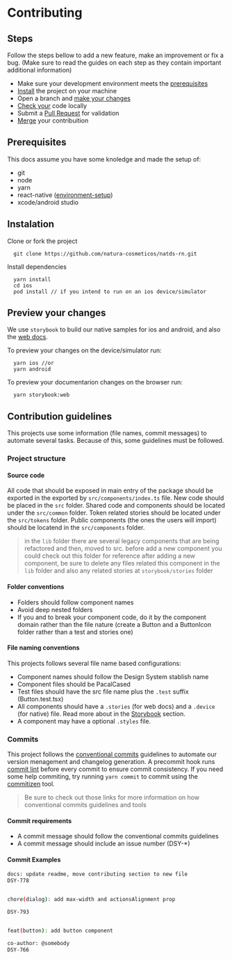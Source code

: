 # Contributing

## Steps

Follow the steps bellow to add a new feature, make an improvement or fix a bug.
(Make sure to read the guides on each step as they contain important additional information)

- Make sure your development environment meets the [prerequisites]()
- [Install]() the project on your machine
- Open a branch and [make your changes]()
- [Check your]() code locally
- Submit a [Pull Request]() for validation
- [Merge]() your contribuition

## Prerequisites

This docs assume you have some knoledge and made the setup of:

- git
- node
- yarn
- react-native ([environment-setup](https://reactnative.dev/docs/environment-setup))
- xcode/android studio

## Instalation

Clone or fork the project

```shell
  git clone https://github.com/natura-cosmeticos/natds-rn.git
```

Install dependencies

```shell
  yarn install
  cd ios
  pod install // if you intend to run on an ios device/simulator
```

## Preview your changes

We use `storybook` to build our native samples for ios and android, and also the [web docs](https://natds-rn.netlify.app/).

To preview your changes on the device/simulator run:

```shell
  yarn ios //or
  yarn android
```

To preview your documentarion changes on the browser run:

```shell
  yarn storybook:web
```

## Contribution guidelines

This projects use some information (file names, commit messages) to automate several tasks.
Because of this, some guidelines must be followed.

### Project structure

#### Source code

All code that should be exposed in main entry of the package should be exported in the exported by `src/components/index.ts` file.
New code should be placed in the `src` folder.
Shared code and components should be located under the `src/common` folder.
Token related stories should be located under the `src/tokens` folder.
Public components (the ones the users will import) should be locatend in the `src/components` folder.

> in the `lib` folder there are several legacy components that are being refactored and then, moved to src.
> before add a new component you could check out this folder for reference
> after adding a new component, be sure to delete any files related this component in the `lib` folder and also any related stories at `storybook/stories` folder

#### Folder conventions

- Folders should follow component names
- Avoid deep nested folders
- If you and to break your component code, do it by the component domain rather than the file nature (create a Button and a ButtonIcon folder rather than a test and stories one)

#### File naming conventions

This projects follows several file name based configurations:

- Component names should follow the Design System stablish name
- Component files should be PacalCased
- Test files should have the src file name plus the `.test` suffix (Button.test.tsx)
- All components should have a `.stories` (for web docs) and a `.device` (for native) file. Read more about in the [Storybook]() section.
- A component may have a optional `.styles` file.

### Commits

This project follows the [conventional commits](https://www.conventionalcommits.org) guidelines to automate our version menagement and changelog generation.
A precommit hook runs [commit lint](https://commitlint.js.org/) before every commit to ensure commit consistency.
If you need some help commiting, try running `yarn commit` to commit using the [commitizen](https://github.com/commitizen/cz-cli) tool.

> Be sure to check out those links for more information on how conventional commits guidelines and tools

#### Commit requirements

- A commit message should follow the conventional commits guidelines
- A commit message should include an issue number (DSY-*)

#### Commit Examples

```sh
docs: update readme, move contributing section to new file
DSY-778


chore(dialog): add max-width and actionsAlignment prop

DSY-793


feat(button): add button component

co-author: @somebody
DSY-766
```
